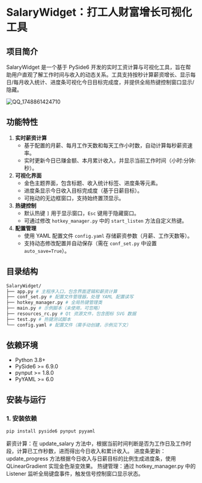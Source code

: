 # SalaryWidget：打工人财富增长可视化工具

## 项目简介
SalaryWidget 是一个基于 PySide6 开发的实时工资计算与可视化工具，旨在帮助用户直观了解工作时间与收入的动态关系。工具支持按秒计算薪资增长、显示每日/每月收入统计、进度条可视化今日目标完成度，并提供全局热键控制窗口显示/隐藏。

![QQ_1748861424710](https://github.com/user-attachments/assets/401be721-fa78-4b83-9c3b-484e77a3eba2)


## 功能特性
1. **实时薪资计算**
    - 基于配置的月薪、每月工作天数和每天工作小时数，自动计算每秒薪资速率。
    - 实时更新今日已赚金额、本月累计收入，并显示当前工作时间（小时:分钟:秒）。
2. **可视化界面**
    - 金色主题界面，包含标题、收入统计标签、进度条等元素。
    - 进度条显示今日收入目标完成度（基于日薪目标）。
    - 可拖动的无边框窗口，支持始终置顶显示。
3. **热键控制**
    - 默认热键 `]` 用于显示窗口，`Esc` 键用于隐藏窗口。
    - 可通过修改 `hotkey_manager.py` 中的 `start_listen` 方法自定义热键。
4. **配置管理**
    - 使用 YAML 配置文件 `config.yaml` 存储薪资参数（月薪、工作天数等）。
    - 支持动态修改配置并自动保存（需在 `conf_set.py` 中设置 `auto_save=True`）。

## 目录结构
```bash
SalaryWidget/
├── app.py # 主程序入口，包含界面逻辑和薪资计算
├── conf_set.py # 配置文件管理器，处理 YAML 配置读写
├── hotkey_manager.py # 全局热键管理类
├── main.py # 示例脚本（未使用，可忽略）
├── resources_rc.py # Qt 资源文件，包含图标 SVG 数据
├── test.py # 热键测试脚本
└── config.yaml # 配置文件（需手动创建，示例见下文）
```


## 依赖环境
- Python 3.8+
- PySide6 >= 6.9.0
- pynput >= 1.8.0
- PyYAML >= 6.0

## 安装与运行
### 1. 安装依赖
```bash
pip install pyside6 pynput pyyaml
```

薪资计算：在 update_salary 方法中，根据当前时间判断是否为工作日及工作时段，计算已工作秒数，进而得出今日收入和累计收入。
进度条更新：update_progress 方法根据今日收入与日薪目标的比例生成进度条，使用 QLinearGradient 实现金色渐变效果。
热键管理：通过 hotkey_manager.py 中的 Listener 监听全局键盘事件，触发信号控制窗口显示状态。
